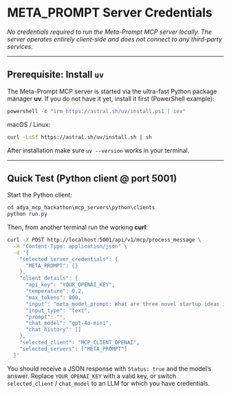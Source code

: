 # META_PROMPT Server Credentials

_No credentials required to run the Meta-Prompt MCP server locally. The server operates entirely client-side and does not connect to any third-party services._ 

---

## Prerequisite: Install `uv`

The Meta-Prompt MCP server is started via the ultra-fast Python package manager **uv**. If you do not have it yet, install it first (PowerShell example):

```powershell
powershell -c "irm https://astral.sh/uv/install.ps1 | iex"
```

macOS / Linux:

```bash
curl -LsSf https://astral.sh/uv/install.sh | sh
```

After installation make sure `uv --version` works in your terminal.

---

## Quick Test (Python client @ port 5001)

Start the Python client:

```powershell
cd adya_mcp_hackathon\mcp_servers\python\clients
python run.py
```

Then, from another terminal run the working **curl**:

```bash
curl -X POST http://localhost:5001/api/v1/mcp/process_message \
  -H "Content-Type: application/json" \
  -d '{
    "selected_server_credentials": {
      "META_PROMPT": {}
    },
    "client_details": {
      "api_key": "YOUR_OPENAI_KEY",
      "temperature": 0.2,
      "max_tokens": 800,
      "input": "meta_model_prompt: What are three novel startup ideas in 2025 AI space?",
      "input_type": "text",
      "prompt": "",
      "chat_model": "gpt-4o-mini",
      "chat_history": []
    },
    "selected_client": "MCP_CLIENT_OPENAI",
    "selected_servers": ["META_PROMPT"]
  }'
```

You should receive a JSON response with `Status: true` and the model’s answer. Replace `YOUR_OPENAI_KEY` with a valid key, or switch `selected_client` / `chat_model` to an LLM for which you have credentials. 